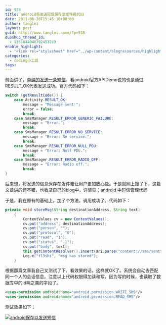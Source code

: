 ```yaml
---
id: 938
title: android将发送短信保存至发件箱代码
date: 2011-06-28T15:45:10+00:00
author: tanglei
layout: post
guid: http://www.tanglei.name/?p=938
duoshuo_thread_id:
  - 1351844048792453289
enable_highlight:
  - '<link rel="stylesheet" href="../wp-content/blogresources/highlightconfig/highlight.default.min.css"><script src="../wp-content/blogresources/highlightconfig/jquery-2.1.4.min.js"></script><script src="../wp-content/blogresources/highlightconfig/enable_highlight.js"></script>'
categories:
  - coding小工具
tags:
---
```

前面讲了，[单纯的发送一条短信](/blog/android-send-sms.html)，看android官方APIDemo说的也是通过RESULT_OK代表发送成功。官方代码如下： 

```java
switch (getResultCode()) {
    case Activity.RESULT_OK:
        message = "Message sent!";
        error = false;
        break;
    case SmsManager.RESULT_ERROR_GENERIC_FAILURE:
        message = "Error.";
        break;
    case SmsManager.RESULT_ERROR_NO_SERVICE:
        message = "Error: No service.";
        break;
    case SmsManager.RESULT_ERROR_NULL_PDU:
        message = "Error: Null PDU.";
        break;
    case SmsManager.RESULT_ERROR_RADIO_OFF:
        message = "Error: Radio off.";
        break;
}
```

后来想，将发送的信息保存在发件箱让用户更加放心些。于是就网上搜了下，这篇文章讲的还不错，也收录自己的blog中，详情见：[android 中短信管理代码](http://www.tanglei.name/android-manage-sms)
  
于是，我在原有的基础上，加了个方法，调用成功了。代码如下：

```java
private void storeMsg(String destinationAddress, String text)
	{
		ContentValues cv = new ContentValues();
		cv.put("address", destinationAddress);
		cv.put("person", "");
		cv.put("protocol", "0");
		cv.put("read", "1");
		cv.put("status", "-1");
		cv.put("body", text);
		this.getContentResolver().insert(Uri.parse("content://sms/sent"), cv);
		Log.e("tl3shi", "msg has stored");
	}
```

根据那篇文章我自己又测试了下，看效果的话，这样就OK了。系统会自动去匹配同一个人的会话信息。注意以上代码权限得加读和写，因为写的时候，也读取了数据库中的id啊之类的字段了。 

```xml
<uses-permission android:name="android.permission.WRITE_SMS"/> 
<uses-permission android:name="android.permission.READ_SMS"/>
```

测试效果如下：
  
[<img src="/wp-content/uploads/2011/06/android-msg-into-sendbox.jpg" alt="android保存以发送短信" title="android保存以发送短信"  class="aligncenter size-full wp-image-939" />](/wp-content/uploads/2011/06/android-msg-into-sendbox.jpg)
